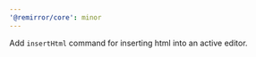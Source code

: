 ```yaml
---
'@remirror/core': minor
---
```


Add `insertHtml` command for inserting html into an active editor.
